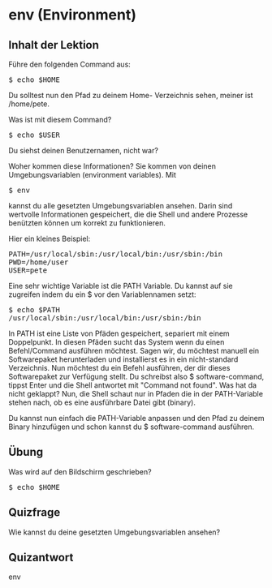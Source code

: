 # env (Environment)

## Inhalt der Lektion

Führe den folgenden Command aus:

<pre>$ echo $HOME</pre>

Du solltest nun den Pfad zu deinem Home- Verzeichnis sehen, meiner ist /home/pete. 

Was ist mit diesem Command?

<pre>$ echo $USER </pre>

Du siehst deinen Benutzernamen, nicht war?

Woher kommen diese Informationen? Sie kommen von deinen Umgebungsvariablen (environment variables). Mit

<pre>$ env </pre>

kannst du alle gesetzten Umgebungsvariablen ansehen. Darin sind wertvolle Informationen gespeichert, die die Shell und andere Prozesse benützten können um korrekt zu funktionieren.

Hier ein kleines Beispiel:

<pre>
PATH=/usr/local/sbin:/usr/local/bin:/usr/sbin:/bin
PWD=/home/user
USER=pete
</pre>

Eine sehr wichtige Variable ist die PATH Variable. Du kannst auf sie zugreifen indem du ein $ vor den Variablennamen setzt:

<pre>
$ echo $PATH
/usr/local/sbin:/usr/local/bin:/usr/sbin:/bin
</pre>

In PATH ist eine Liste von Pfäden gespeichert, separiert mit einem Doppelpunkt. In diesen Pfäden sucht das System wenn du einen Befehl/Command ausführen möchtest. Sagen wir, du möchtest manuell ein Softwarepaket herunterladen und installierst es in ein nicht-standard Verzeichnis. Nun möchtest du ein Befehl ausführen, der dir dieses Softwarepaket zur Verfügung stellt. Du schreibst also $ software-command, tippst Enter und die Shell antwortet mit "Command not found". Was hat da nicht geklappt? Nun, die Shell schaut nur in Pfaden die in der PATH-Variable stehen nach, ob es eine ausführbare Datei gibt (binary).

Du kannst nun einfach die PATH-Variable anpassen und den Pfad zu deinem Binary hinzufügen und schon kannst du $ software-command ausführen.

## Übung

Was wird auf den Bildschirm geschrieben?

<pre>$ echo $HOME</pre>

## Quizfrage

Wie kannst du deine gesetzten Umgebungsvariablen ansehen?

## Quizantwort 

env
